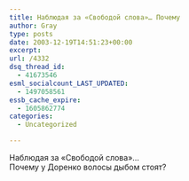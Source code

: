 ```yaml
---
title: Наблюдая за «Свободой слова»… Почему
author: Gray
type: posts
date: 2003-12-19T14:51:23+00:00
excerpt:
url: /4332
dsq_thread_id:
  - 41673546
esml_socialcount_LAST_UPDATED:
  - 1497058561
essb_cache_expire:
  - 1605862774
categories:
  - Uncategorized

---
```








Наблюдая за &#171;Свободой слова&#187;&#8230;  
Почему у Доренко волосы дыбом стоят?